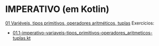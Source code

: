 
# IMPERATIVO (em Kotlin)

[01 Variéveis, tipos primitivos, operadores aritméticos, tuplas](conceitos/01.1-imperativo-variaveis-tipos_primitivos-operadores_aritmeticos-tuplas.md)
Exercícios:
- [01.1-imperativo-variaveis-tipos_primitivos-operadores_aritmeticos-tuplas.kt](01.1-imperativo-variaveis-tipos_primitivos-operadores_aritmeticos-tuplas.kt)
